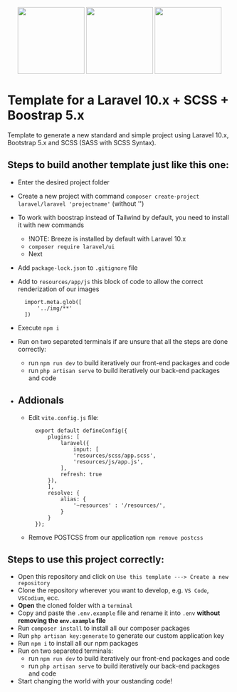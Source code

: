 <p align="center">
<a href="https://getbootstrap.com" target="_blank"><img src="https://miro.medium.com/v2/resize:fit:400/1*onZhQJU7A3ab6V1sHfMRkQ.jpeg" height="150"></a>
    <a href="https://laravel.com" target="_blank"><img src="https://raw.githubusercontent.com/laravel/art/master/logo-lockup/5%20SVG/2%20CMYK/1%20Full%20Color/laravel-logolockup-cmyk-red.svg" height="150"></a>
<a href="https://laravel.com" target="_blank"><img src="https://upload.wikimedia.org/wikipedia/commons/thumb/9/96/Sass_Logo_Color.svg/1200px-Sass_Logo_Color.svg.png" height="150"></a>

</p>

# Template for a Laravel 10.x + SCSS + Boostrap 5.x
Template to generate a new standard and simple project using Laravel 10.x, Bootstrap 5.x and SCSS (SASS with SCSS Syntax).

## Steps to build another template just like this one:
- Enter the desired project folder 
- Create a new project with command `composer create-project laravel/laravel 'projectname'` (without '')
- To work with boostrap instead of Tailwind by default, you need to install it with new commands
    - !NOTE: Breeze is installed by default with Laravel 10.x
    - `composer require laravel/ui`
    - Next 
- Add `package-lock.json` to `.gitignore` file
- Add to `resources/app/js` this block of code to allow the correct renderization of our images

        import.meta.glob([
            '../img/**'
        ])

- Execute `npm i`
- Run on two separeted terminals if are unsure that all the steps are done correctly:
    - run `npm run dev` to build iteratively our front-end packages and code
    - run `php artisan serve` to build iteratively our back-end packages and code

- ## Addionals
    - Edit `vite.config.js` file:

            export default defineConfig({
                plugins: [
                    laravel({
                        input: [
                        'resources/scss/app.scss',
                        'resources/js/app.js',
                    ],
                    refresh: true
                }),
                ],
                resolve: {
                    alias: {
                        '~resources' : '/resources/',
                    }
                }
            });
    - Remove POSTCSS from our application `npm remove postcss`

## Steps to use this project correctly:
- Open this repository and click on  `Use this template ---> Create a new repository`
- Clone the repository wherever you want to develop, e.g. `VS Code`, `VSCodium`, ecc.
- **Open** the cloned folder with a `terminal`
- Copy and paste the `.env.example` file and rename it into `.env` **without removing the `env.example` file**
- Run `composer install` to install all our composer packages
- Run `php artisan key:generate` to generate our custom application key
- Run `npm i` to install all our npm packages
- Run on two separeted terminals:
    - run `npm run dev` to build iteratively our front-end packages and code
    - run `php artisan serve` to build iteratively our back-end packages and code
- Start changing the world with your oustanding code!
